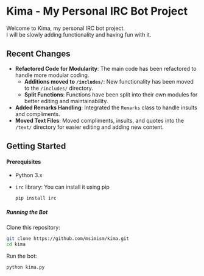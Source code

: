 # Kima - My Personal IRC Bot Project

Welcome to Kima, my personal IRC bot project.  
I will be slowly adding functionality and having fun with it. 




## Recent Changes
- **Refactored Code for Modularity**: The main code has been refactored to handle more modular coding.
  - **Additions moved to `/includes/`**: New functionality has been moved to the `/includes/` directory.
  - **Split Functions**: Functions have been split into their own modules for better editing and maintainability.
- **Added Remarks Handling**: Integrated the `Remarks` class to handle insults and compliments.
- **Moved Text Files**: Moved compliments, insults, and quotes into the `/text/` directory for easier editing and adding new content.

## Getting Started

#### Prerequisites

- Python 3.x
- `irc` library: You can install it using pip

  ```bash
  pip install irc

##### Running the Bot

Clone this repository:

```bash
git clone https://github.com/msimism/kima.git
cd kima
```

Run the bot:

```bash
python kima.py
```


